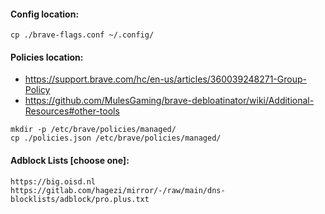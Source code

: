 #### Config location:
```cp ./brave-flags.conf ~/.config/```

#### Policies location:  
- https://support.brave.com/hc/en-us/articles/360039248271-Group-Policy  
- https://github.com/MulesGaming/brave-debloatinator/wiki/Additional-Resources#other-tools

```
mkdir -p /etc/brave/policies/managed/
cp ./policies.json /etc/brave/policies/managed/
```

#### Adblock Lists [choose one]:  
```https://big.oisd.nl```  
```https://gitlab.com/hagezi/mirror/-/raw/main/dns-blocklists/adblock/pro.plus.txt```
